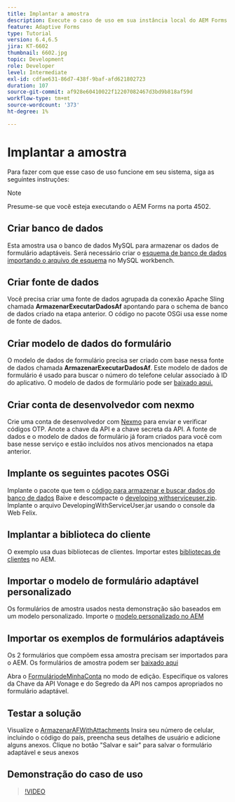 ```yaml
---
title: Implantar a amostra
description: Execute o caso de uso em sua instância local do AEM Forms
feature: Adaptive Forms
type: Tutorial
version: 6.4,6.5
jira: KT-6602
thumbnail: 6602.jpg
topic: Development
role: Developer
level: Intermediate
exl-id: cdfae631-86d7-438f-9baf-afd621802723
duration: 107
source-git-commit: af928e60410022f12207082467d3bd9b818af59d
workflow-type: tm+mt
source-wordcount: '373'
ht-degree: 1%

---
```


# Implantar a amostra

Para fazer com que esse caso de uso funcione em seu sistema, siga as seguintes instruções:

>[!NOTE]
>Presume-se que você esteja executando o AEM Forms na porta 4502.


## Criar banco de dados

Esta amostra usa o banco de dados MySQL para armazenar os dados de formulário adaptáveis. Será necessário criar o [esquema de banco de dados importando o arquivo de esquema](assets/data-base-schema.sql) no MySQL workbench.

## Criar fonte de dados

Você precisa criar uma fonte de dados agrupada da conexão Apache Sling chamada **ArmazenarExecutarDadosAf** apontando para o schema de banco de dados criado na etapa anterior. O código no pacote OSGi usa esse nome de fonte de dados.

## Criar modelo de dados do formulário

O modelo de dados de formulário precisa ser criado com base nessa fonte de dados chamada **ArmazenarExecutarDadosAf**. Este modelo de dados de formulário é usado para buscar o número do telefone celular associado à ID do aplicativo. O modelo de dados de formulário pode ser [baixado aqui.](assets/2-Factor-Authentication-DataSource-and-FDM.zip)

## Criar conta de desenvolvedor com nexmo

Crie uma conta de desenvolvedor com [Nexmo](https://dashboard.nexmo.com/) para enviar e verificar códigos OTP. Anote a chave da API e a chave secreta da API. A fonte de dados e o modelo de dados de formulário já foram criados para você com base nesse serviço e estão incluídos nos ativos mencionados na etapa anterior.

## Implante os seguintes pacotes OSGi

Implante o pacote que tem o [código para armazenar e buscar dados do banco de dados](assets/SaveAndResume.core-1.0.0-SNAPSHOT.jar)
Baixe e descompacte o [developing withserviceuser.zip](https://experienceleague.adobe.com/docs/experience-manager-learn/assets/developingwithserviceuser.zip).
Implante o arquivo DevelopingWithServiceUser.jar usando o console da Web Felix.

## Implantar a biblioteca do cliente

O exemplo usa duas bibliotecas de clientes. Importar estes [bibliotecas de clientes](assets/store-af-with-attachments-client-lib.zip) no AEM.

## Importar o modelo de formulário adaptável personalizado

Os formulários de amostra usados nesta demonstração são baseados em um modelo personalizado. Importe o [modelo personalizado no AEM](assets/custom-template-with-page-component.zip)

## Importar os exemplos de formulários adaptáveis

Os 2 formulários que compõem essa amostra precisam ser importados para o AEM. Os formulários de amostra podem ser [baixado aqui](assets/sample-forms.zip)

Abra o [FormuláriodeMinhaConta](http://localhost:4502/editor.html/content/forms/af/myaccountform.html) no modo de edição. Especifique os valores da Chave da API Vonage e do Segredo da API nos campos apropriados no formulário adaptável.

## Testar a solução

Visualize o [ArmazenarAFWithAttachments](http://localhost:4502/content/dam/formsanddocuments/storeafwithattachments/jcr:content?wcmmode=disabled)
Insira seu número de celular, incluindo o código do país, preencha seus detalhes de usuário e adicione alguns anexos. Clique no botão &quot;Salvar e sair&quot; para salvar o formulário adaptável e seus anexos


## Demonstração do caso de uso

>[!VIDEO](https://video.tv.adobe.com/v/327122?quality=12&learn=on)
